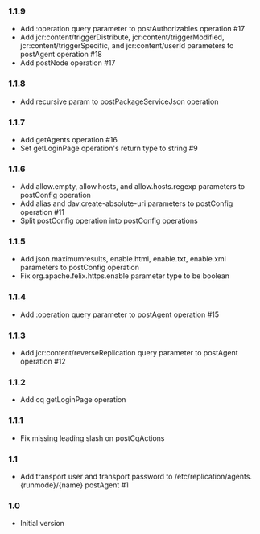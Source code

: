 ### 1.1.9
* Add :operation query parameter to postAuthorizables operation #17
* Add jcr:content/triggerDistribute, jcr:content/triggerModified, jcr:content/triggerSpecific, and jcr:content/userId parameters to postAgent operation #18
* Add postNode operation #17

### 1.1.8
* Add recursive param to postPackageServiceJson operation

### 1.1.7
* Add getAgents operation #16
* Set getLoginPage operation's return type to string #9

### 1.1.6
* Add allow.empty, allow.hosts, and allow.hosts.regexp parameters to postConfig operation
* Add alias and dav.create-absolute-uri parameters to postConfig operation #11
* Split postConfig operation into postConfig<service> operations

### 1.1.5
* Add json.maximumresults, enable.html, enable.txt, enable.xml parameters to postConfig operation
* Fix org.apache.felix.https.enable parameter type to be boolean

### 1.1.4
* Add :operation query parameter to postAgent operation #15

### 1.1.3
* Add jcr:content/reverseReplication query parameter to postAgent operation #12

### 1.1.2
* Add cq getLoginPage operation

### 1.1.1
* Fix missing leading slash on postCqActions

### 1.1
* Add transport user and transport password to /etc/replication/agents.{runmode}/{name} postAgent #1

### 1.0
* Initial version
